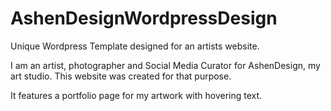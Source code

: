 # AshenDesignWordpressDesign
Unique Wordpress Template designed for an artists website.


I am an artist, photographer and Social Media Curator for AshenDesign, my art studio. This website was created for that purpose. 

It features a portfolio page for my artwork with hovering text. 
